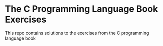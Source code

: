 # The C Programming Language Book Exercises

This repo contains solutions to the exercises from the C programming language book

